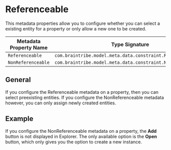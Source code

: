 # Referenceable

This metadata properties allow you to configure whether you can select a existing entity for a property or only allow a new one to be created.

Metadata Property Name  | Type Signature  
------- | -----------
`Referenceable` | `com.braintribe.model.meta.data.constraint.Referenceable`
`NonReferenceable` | `com.braintribe.model.meta.data.constraint.NonReferenceable`

## General

If you configure the Referenceable metadata on a property, then you can select preexisting entities. If you configure the NonReferenceable metadata however, you can only assign newly created entities.

## Example

If you configure the NonReferenceable metadata on a property, the **Add** button is not displayed in Explorer. The only available option is the **Open** button, which only gives you the option to create a new instance.
